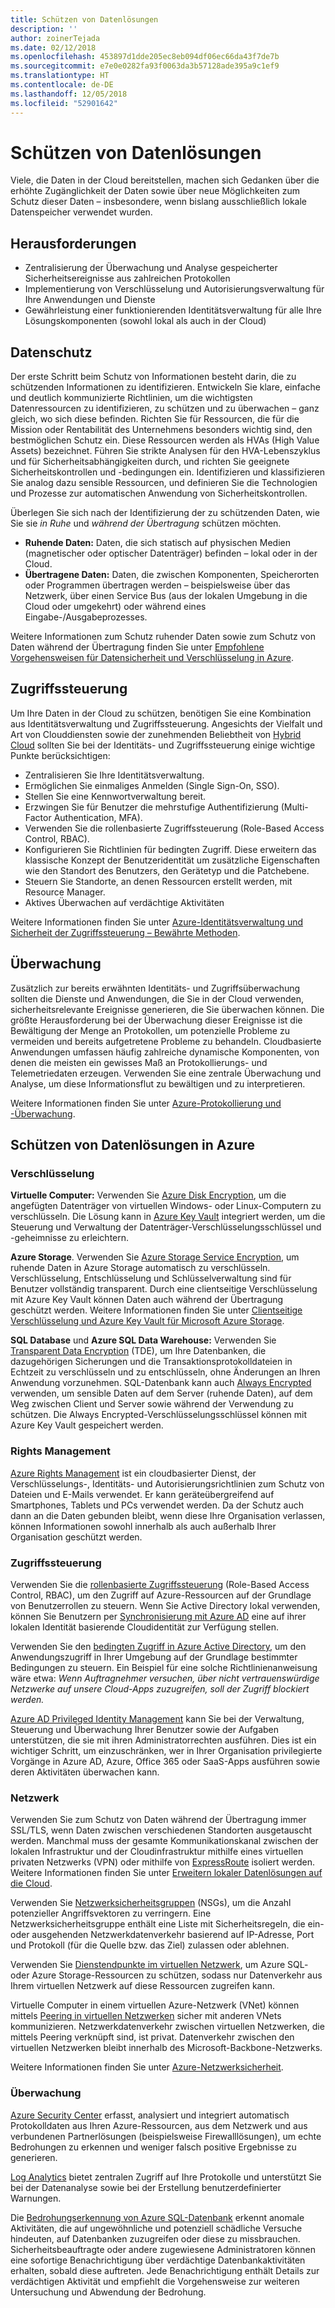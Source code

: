 ```yaml
---
title: Schützen von Datenlösungen
description: ''
author: zoinerTejada
ms.date: 02/12/2018
ms.openlocfilehash: 453897d1dde205ec8eb094df06ec66da43f7de7b
ms.sourcegitcommit: e7e0e0282fa93f0063da3b57128ade395a9c1ef9
ms.translationtype: HT
ms.contentlocale: de-DE
ms.lasthandoff: 12/05/2018
ms.locfileid: "52901642"
---
```

# <a name="securing-data-solutions"></a>Schützen von Datenlösungen

Viele, die Daten in der Cloud bereitstellen, machen sich Gedanken über die erhöhte Zugänglichkeit der Daten sowie über neue Möglichkeiten zum Schutz dieser Daten – insbesondere, wenn bislang ausschließlich lokale Datenspeicher verwendet wurden.

## <a name="challenges"></a>Herausforderungen

* Zentralisierung der Überwachung und Analyse gespeicherter Sicherheitsereignisse aus zahlreichen Protokollen
* Implementierung von Verschlüsselung und Autorisierungsverwaltung für Ihre Anwendungen und Dienste
* Gewährleistung einer funktionierenden Identitätsverwaltung für alle Ihre Lösungskomponenten (sowohl lokal als auch in der Cloud)

## <a name="data-protection"></a>Datenschutz

Der erste Schritt beim Schutz von Informationen besteht darin, die zu schützenden Informationen zu identifizieren. Entwickeln Sie klare, einfache und deutlich kommunizierte Richtlinien, um die wichtigsten Datenressourcen zu identifizieren, zu schützen und zu überwachen – ganz gleich, wo sich diese befinden. Richten Sie für Ressourcen, die für die Mission oder Rentabilität des Unternehmens besonders wichtig sind, den bestmöglichen Schutz ein. Diese Ressourcen werden als HVAs (High Value Assets) bezeichnet. Führen Sie strikte Analysen für den HVA-Lebenszyklus und für Sicherheitsabhängigkeiten durch, und richten Sie geeignete Sicherheitskontrollen und -bedingungen ein. Identifizieren und klassifizieren Sie analog dazu sensible Ressourcen, und definieren Sie die Technologien und Prozesse zur automatischen Anwendung von Sicherheitskontrollen.

Überlegen Sie sich nach der Identifizierung der zu schützenden Daten, wie Sie sie *in Ruhe* und *während der Übertragung* schützen möchten.

* **Ruhende Daten:** Daten, die sich statisch auf physischen Medien (magnetischer oder optischer Datenträger) befinden – lokal oder in der Cloud.
* **Übertragene Daten:** Daten, die zwischen Komponenten, Speicherorten oder Programmen übertragen werden – beispielsweise über das Netzwerk, über einen Service Bus (aus der lokalen Umgebung in die Cloud oder umgekehrt) oder während eines Eingabe-/Ausgabeprozesses.

Weitere Informationen zum Schutz ruhender Daten sowie zum Schutz von Daten während der Übertragung finden Sie unter [Empfohlene Vorgehensweisen für Datensicherheit und Verschlüsselung in Azure](/azure/security/azure-security-data-encryption-best-practices).

## <a name="access-control"></a>Zugriffssteuerung

Um Ihre Daten in der Cloud zu schützen, benötigen Sie eine Kombination aus Identitätsverwaltung und Zugriffssteuerung. Angesichts der Vielfalt und Art von Clouddiensten sowie der zunehmenden Beliebtheit von [Hybrid Cloud](../scenarios/hybrid-on-premises-and-cloud.md) sollten Sie bei der Identitäts- und Zugriffssteuerung einige wichtige Punkte berücksichtigen:

* Zentralisieren Sie Ihre Identitätsverwaltung.
* Ermöglichen Sie einmaliges Anmelden (Single Sign-On, SSO).
* Stellen Sie eine Kennwortverwaltung bereit.
* Erzwingen Sie für Benutzer die mehrstufige Authentifizierung (Multi-Factor Authentication, MFA).
* Verwenden Sie die rollenbasierte Zugriffssteuerung (Role-Based Access Control, RBAC).
* Konfigurieren Sie Richtlinien für bedingten Zugriff. Diese erweitern das klassische Konzept der Benutzeridentität um zusätzliche Eigenschaften wie den Standort des Benutzers, den Gerätetyp und die Patchebene.
* Steuern Sie Standorte, an denen Ressourcen erstellt werden, mit Resource Manager.
* Aktives Überwachen auf verdächtige Aktivitäten

Weitere Informationen finden Sie unter [Azure-Identitätsverwaltung und Sicherheit der Zugriffssteuerung – Bewährte Methoden](/azure/security/azure-security-identity-management-best-practices).

## <a name="auditing"></a>Überwachung

Zusätzlich zur bereits erwähnten Identitäts- und Zugriffsüberwachung sollten die Dienste und Anwendungen, die Sie in der Cloud verwenden, sicherheitsrelevante Ereignisse generieren, die Sie überwachen können. Die größte Herausforderung bei der Überwachung dieser Ereignisse ist die Bewältigung der Menge an Protokollen, um potenzielle Probleme zu vermeiden und bereits aufgetretene Probleme zu behandeln. Cloudbasierte Anwendungen umfassen häufig zahlreiche dynamische Komponenten, von denen die meisten ein gewisses Maß an Protokollierungs- und Telemetriedaten erzeugen. Verwenden Sie eine zentrale Überwachung und Analyse, um diese Informationsflut zu bewältigen und zu interpretieren.

Weitere Informationen finden Sie unter [Azure-Protokollierung und -Überwachung](/azure/security/azure-log-audit).



## <a name="securing-data-solutions-in-azure"></a>Schützen von Datenlösungen in Azure

### <a name="encryption"></a>Verschlüsselung

**Virtuelle Computer:** Verwenden Sie [Azure Disk Encryption](/azure/security/azure-security-disk-encryption), um die angefügten Datenträger von virtuellen Windows- oder Linux-Computern zu verschlüsseln. Die Lösung kann in [Azure Key Vault](/azure/key-vault/) integriert werden, um die Steuerung und Verwaltung der Datenträger-Verschlüsselungsschlüssel und -geheimnisse zu erleichtern. 

**Azure Storage**. Verwenden Sie [Azure Storage Service Encryption](/azure/storage/common/storage-service-encryption), um ruhende Daten in Azure Storage automatisch zu verschlüsseln. Verschlüsselung, Entschlüsselung und Schlüsselverwaltung sind für Benutzer vollständig transparent. Durch eine clientseitige Verschlüsselung mit Azure Key Vault können Daten auch während der Übertragung geschützt werden. Weitere Informationen finden Sie unter [Clientseitige Verschlüsselung und Azure Key Vault für Microsoft Azure Storage](/azure/storage/common/storage-client-side-encryption).

**SQL Database** und **Azure SQL Data Warehouse:** Verwenden Sie [Transparent Data Encryption](/sql/relational-databases/security/encryption/transparent-data-encryption-azure-sql) (TDE), um Ihre Datenbanken, die dazugehörigen Sicherungen und die Transaktionsprotokolldateien in Echtzeit zu verschlüsseln und zu entschlüsseln, ohne Änderungen an Ihren Anwendung vorzunehmen. SQL-Datenbank kann auch [Always Encrypted](/azure/sql-database/sql-database-always-encrypted-azure-key-vault) verwenden, um sensible Daten auf dem Server (ruhende Daten), auf dem Weg zwischen Client und Server sowie während der Verwendung zu schützen. Die Always Encrypted-Verschlüsselungsschlüssel können mit Azure Key Vault gespeichert werden. 

### <a name="rights-management"></a>Rights Management

[Azure Rights Management](/information-protection/understand-explore/what-is-azure-rms) ist ein cloudbasierter Dienst, der Verschlüsselungs-, Identitäts- und Autorisierungsrichtlinien zum Schutz von Dateien und E-Mails verwendet. Er kann geräteübergreifend auf Smartphones, Tablets und PCs verwendet werden. Da der Schutz auch dann an die Daten gebunden bleibt, wenn diese Ihre Organisation verlassen, können Informationen sowohl innerhalb als auch außerhalb Ihrer Organisation geschützt werden.

### <a name="access-control"></a>Zugriffssteuerung

Verwenden Sie die [rollenbasierte Zugriffssteuerung](/azure/active-directory/role-based-access-control-what-is) (Role-Based Access Control, RBAC), um den Zugriff auf Azure-Ressourcen auf der Grundlage von Benutzerrollen zu steuern. Wenn Sie Active Directory lokal verwenden, können Sie Benutzern per [Synchronisierung mit Azure AD](/azure/active-directory/active-directory-hybrid-identity-design-considerations-directory-sync-requirements) eine auf ihrer lokalen Identität basierende Cloudidentität zur Verfügung stellen.

Verwenden Sie den [bedingten Zugriff in Azure Active Directory](/azure/active-directory/active-directory-conditional-access-azure-portal), um den Anwendungszugriff in Ihrer Umgebung auf der Grundlage bestimmter Bedingungen zu steuern. Ein Beispiel für eine solche Richtlinienanweisung wäre etwa: _Wenn Auftragnehmer versuchen, über nicht vertrauenswürdige Netzwerke auf unsere Cloud-Apps zuzugreifen, soll der Zugriff blockiert werden._ 

[Azure AD Privileged Identity Management](/azure/active-directory/active-directory-privileged-identity-management-configure) kann Sie bei der Verwaltung, Steuerung und Überwachung Ihrer Benutzer sowie der Aufgaben unterstützen, die sie mit ihren Administratorrechten ausführen. Dies ist ein wichtiger Schritt, um einzuschränken, wer in Ihrer Organisation privilegierte Vorgänge in Azure AD, Azure, Office 365 oder SaaS-Apps ausführen sowie deren Aktivitäten überwachen kann.

### <a name="network"></a>Netzwerk

Verwenden Sie zum Schutz von Daten während der Übertragung immer SSL/TLS, wenn Daten zwischen verschiedenen Standorten ausgetauscht werden. Manchmal muss der gesamte Kommunikationskanal zwischen der lokalen Infrastruktur und der Cloudinfrastruktur mithilfe eines virtuellen privaten Netzwerks (VPN) oder mithilfe von [ExpressRoute](/azure/expressroute/) isoliert werden. Weitere Informationen finden Sie unter [Erweitern lokaler Datenlösungen auf die Cloud](../scenarios/hybrid-on-premises-and-cloud.md).

Verwenden Sie [Netzwerksicherheitsgruppen](/azure/virtual-network/virtual-networks-nsg) (NSGs), um die Anzahl potenzieller Angriffsvektoren zu verringern. Eine Netzwerksicherheitsgruppe enthält eine Liste mit Sicherheitsregeln, die ein- oder ausgehenden Netzwerkdatenverkehr basierend auf IP-Adresse, Port und Protokoll (für die Quelle bzw. das Ziel) zulassen oder ablehnen. 

Verwenden Sie [Dienstendpunkte im virtuellen Netzwerk](/azure/virtual-network/virtual-network-service-endpoints-overview), um Azure SQL- oder Azure Storage-Ressourcen zu schützen, sodass nur Datenverkehr aus Ihrem virtuellen Netzwerk auf diese Ressourcen zugreifen kann.

Virtuelle Computer in einem virtuellen Azure-Netzwerk (VNet) können mittels [Peering in virtuellen Netzwerken](/azure/virtual-network/virtual-network-peering-overview) sicher mit anderen VNets kommunizieren. Netzwerkdatenverkehr zwischen virtuellen Netzwerken, die mittels Peering verknüpft sind, ist privat. Datenverkehr zwischen den virtuellen Netzwerken bleibt innerhalb des Microsoft-Backbone-Netzwerks.

Weitere Informationen finden Sie unter [Azure-Netzwerksicherheit](/azure/security/azure-network-security).

### <a name="monitoring"></a>Überwachung

[Azure Security Center](/azure/security-center/security-center-intro) erfasst, analysiert und integriert automatisch Protokolldaten aus Ihren Azure-Ressourcen, aus dem Netzwerk und aus verbundenen Partnerlösungen (beispielsweise Firewalllösungen), um echte Bedrohungen zu erkennen und weniger falsch positive Ergebnisse zu generieren. 

[Log Analytics](/azure/log-analytics/log-analytics-overview) bietet zentralen Zugriff auf Ihre Protokolle und unterstützt Sie bei der Datenanalyse sowie bei der Erstellung benutzerdefinierter Warnungen.

Die [Bedrohungserkennung von Azure SQL-Datenbank](/azure/sql-database/sql-database-threat-detection) erkennt anomale Aktivitäten, die auf ungewöhnliche und potenziell schädliche Versuche hindeuten, auf Datenbanken zuzugreifen oder diese zu missbrauchen. Sicherheitsbeauftragte oder andere zugewiesene Administratoren können eine sofortige Benachrichtigung über verdächtige Datenbankaktivitäten erhalten, sobald diese auftreten. Jede Benachrichtigung enthält Details zur verdächtigen Aktivität und empfiehlt die Vorgehensweise zur weiteren Untersuchung und Abwendung der Bedrohung.


